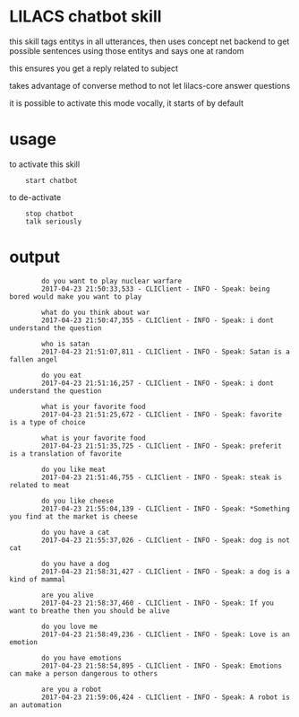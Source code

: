 # LILACS chatbot skill

this skill tags entitys in all utterances, then uses concept net backend to get possible sentences using those entitys and says one at random

this ensures you get a reply related to subject

takes advantage of converse method to not let lilacs-core answer questions

it is possible to activate this mode vocally, it starts of by default

# usage

to activate this skill

        start chatbot

to de-activate

        stop chatbot
        talk seriously

# output

            do you want to play nuclear warfare
            2017-04-23 21:50:33,533 - CLIClient - INFO - Speak: being bored would make you want to play

            what do you think about war
            2017-04-23 21:50:47,355 - CLIClient - INFO - Speak: i dont understand the question

            who is satan
            2017-04-23 21:51:07,811 - CLIClient - INFO - Speak: Satan is a fallen angel

            do you eat
            2017-04-23 21:51:16,257 - CLIClient - INFO - Speak: i dont understand the question

            what is your favorite food
            2017-04-23 21:51:25,672 - CLIClient - INFO - Speak: favorite is a type of choice

            what is your favorite food
            2017-04-23 21:51:35,725 - CLIClient - INFO - Speak: preferit is a translation of favorite

            do you like meat
            2017-04-23 21:51:46,755 - CLIClient - INFO - Speak: steak is related to meat

            do you like cheese
            2017-04-23 21:55:04,139 - CLIClient - INFO - Speak: *Something you find at the market is cheese

            do you have a cat
            2017-04-23 21:55:37,026 - CLIClient - INFO - Speak: dog is not cat

            do you have a dog
            2017-04-23 21:58:31,427 - CLIClient - INFO - Speak: a dog is a kind of mammal

            are you alive
            2017-04-23 21:58:37,460 - CLIClient - INFO - Speak: If you want to breathe then you should be alive

            do you love me
            2017-04-23 21:58:49,236 - CLIClient - INFO - Speak: Love is an emotion

            do you have emotions
            2017-04-23 21:58:54,895 - CLIClient - INFO - Speak: Emotions can make a person dangerous to others

            are you a robot
            2017-04-23 21:59:06,424 - CLIClient - INFO - Speak: A robot is an automation


